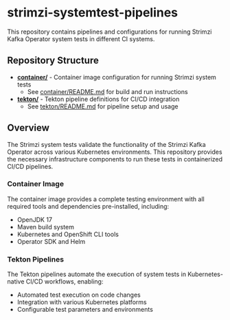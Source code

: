 # strimzi-systemtest-pipelines

This repository contains pipelines and configurations for running Strimzi Kafka Operator system tests in different CI systems.

## Repository Structure

- **[container/](container/)** - Container image configuration for running Strimzi system tests
  - See [container/README.md](container/README.md) for build and run instructions
- **[tekton/](tekton/)** - Tekton pipeline definitions for CI/CD integration
  - See [tekton/README.md](tekton/README.md) for pipeline setup and usage

## Overview

The Strimzi system tests validate the functionality of the Strimzi Kafka Operator across various Kubernetes environments. This repository provides the necessary infrastructure components to run these tests in containerized CI/CD pipelines.

### Container Image

The container image provides a complete testing environment with all required tools and dependencies pre-installed, including:
- OpenJDK 17
- Maven build system
- Kubernetes and OpenShift CLI tools
- Operator SDK and Helm

### Tekton Pipelines

The Tekton pipelines automate the execution of system tests in Kubernetes-native CI/CD workflows, enabling:
- Automated test execution on code changes
- Integration with various Kubernetes platforms
- Configurable test parameters and environments
